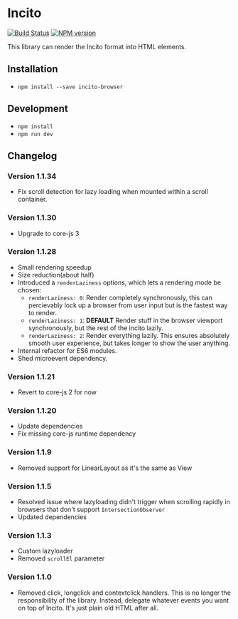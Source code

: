 # Incito

[![Build Status](https://travis-ci.org/shopgun/incito-browser.svg?branch=develop)](https://travis-ci.org/shopgun/incito-browser)
[![NPM version](https://img.shields.io/npm/v/incito-browser.svg?style=flat)](https://npmjs.org/package/incito-browser)

This library can render the Incito format into HTML elements.

## Installation

- `npm install --save incito-browser`

## Development

- `npm install`
- `npm run dev`

## Changelog

### Version 1.1.34
- Fix scroll detection for lazy loading when mounted within a scroll container.

### Version 1.1.30
- Upgrade to core-js 3

### Version 1.1.28

- Small rendering speedup
- Size reduction(about half)
- Introduced a `renderLaziness` options, which lets a rendering mode be chosen:
    - `renderLaziness: 0`: Render completely synchronously, this can percievably lock up a browser from user input but is the fastest way to render.
    - `renderLaziness: 1`: **DEFAULT** Render stuff in the browser viewport synchronously, but the rest of the incito lazily.
    - `renderLaziness: 2`: Render everything lazily. This ensures absolutely smooth user experience, but takes longer to show the user anything.
- Internal refactor for ES6 modules.
- Shed microevent dependency.

### Version 1.1.21

- Revert to core-js 2 for now

### Version 1.1.20

- Update dependencies
- Fix missing core-js runtime dependency

### Version 1.1.9

- Removed support for LinearLayout as it's the same as View

### Version 1.1.5

- Resolved issue where lazyloading didn't trigger when scrolling rapidly in browsers that don't support `IntersectionObserver`
- Updated dependencies

### Version 1.1.3

- Custom lazyloader
- Removed `scrollEl` parameter

### Version 1.1.0

- Removed click, longclick and contextclick handlers. This is no longer the responsibility of the library. Instead, delegate whatever events you want on top of Incito. It's just plain old HTML after all.

